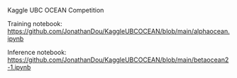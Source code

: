 Kaggle UBC OCEAN Competition

Training notebook: https://github.com/JonathanDou/KaggleUBCOCEAN/blob/main/alphaocean.ipynb

Inference notebook: https://github.com/JonathanDou/KaggleUBCOCEAN/blob/main/betaocean2-1.ipynb
